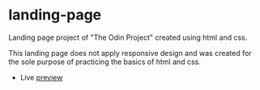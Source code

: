 # landing-page
Landing page project of "The Odin Project" created using html and css.

This landing page does not apply responsive design and was created for the sole purpose
of practicing the basics of html and css.

- Live [preview](https://monaxx.github.io/landing-page/)

